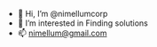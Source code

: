 - 👋 Hi, I’m @nimellumcorp
- 👀 I’m interested in Finding solutions
- 📫 nimellum@gmail.com

<!---
nimellumcorp/nimellumcorp is a ✨ special ✨ repository because its `README.md` (this file) appears on your GitHub profile.
You can click the Preview link to take a look at your changes.
--->
